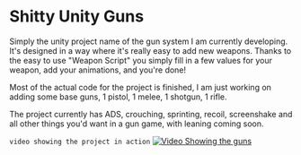 # Shitty Unity Guns

Simply the unity project name of the gun system I am currently developing. It's designed in a way where it's really easy to add new weapons. Thanks to the easy to use "Weapon Script" you simply fill in a few values for your weapon, add your animations, and you're done!

Most of the actual code for the project is finished, I am just working on adding some base guns, 1 pistol, 1 melee, 1 shotgun, 1 rifle.

The project currently has ADS, crouching, sprinting, recoil, screenshake and all other things you'd want in a gun game, with leaning coming soon. 


```video showing the project in action```
[![Video Showing the guns](https://media.discordapp.net/attachments/821903622275203073/1174534121263992882/0P9hT9S.png?ex=6567f124&is=65557c24&hm=c1419397c3a75b96fd871b60d9c52a0eadb99b2216ee13f557f5fec5ff54d4e7&=&width=1238&height=701)](https://youtu.be/4WTzmIZ3D8E)
